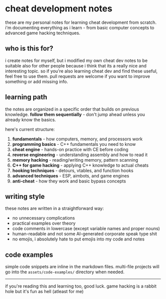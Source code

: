 # cheat development notes

these are my personal notes for learning cheat development from scratch. i'm documenting everything as i learn - from basic computer concepts to advanced game hacking techniques.

## who is this for?

i create notes for myself, but i modified my own cheat dev notes to be suitable also for other people because i think that its a really nice and interesting topic. so if you're also learning cheat dev and find these useful, feel free to use them. pull requests are welcome if you want to improve something or add missing info.

## learning path

the notes are organized in a specific order that builds on previous knowledge. **follow them sequentially** - don't jump ahead unless you already know the basics.

here's current structure:

1. **fundamentals** - how computers, memory, and processors work
2. **programming basics** - C++ fundamentals you need to know
3. **cheat engine** - hands-on practice with CE before coding
4. **reverse engineering** - understanding assembly and how to read it
5. **memory hacking** - reading/writing memory, pattern scanning
6. **C++ for game hacking** - applying C++ knowledge to actual cheats
7. **hooking techniques** - detours, vtables, and function hooks
8. **advanced techniques** - ESP, aimbots, and game engines
9. **anti-cheat** - how they work and basic bypass concepts

## writing style

these notes are written in a straightforward way:
- no unnecessary complications
- practical examples over theory
- code comments in lowercase (except variable names and proper nouns)
- human-readable and not some AI-generated corporate speak type shit
- no emojis, i absolutely hate to put emojis into my code and notes

## code examples

simple code snippets are inline in the markdown files. multi-file projects will go into the `assets/code-examples/` directory when needed.

---

if you're reading this and learning too, good luck. game hacking is a rabbit hole but it's fun as hell (atleast for me)